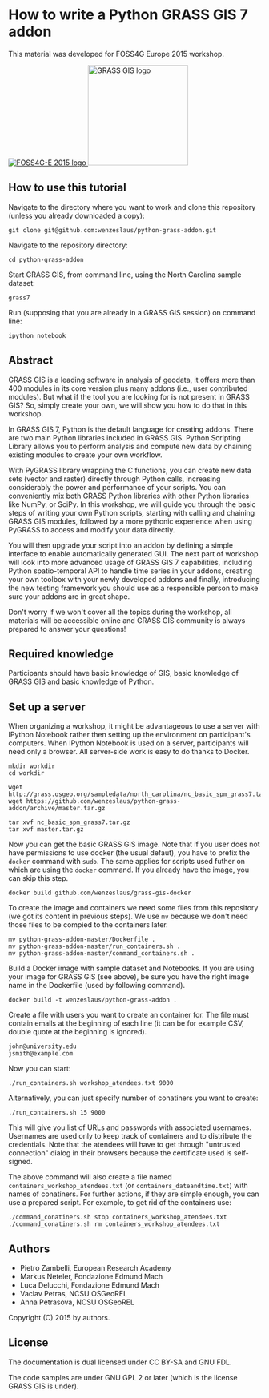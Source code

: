 # How to write a Python GRASS GIS 7 addon

This material was developed for FOSS4G Europe 2015 workshop.

<a href='http://europe.foss4g.org/2015/' target='_blank'>
 <img src="http://europe.foss4g.org/2015/assets/img/logo-200x200.png" alt="FOSS4G-E 2015 logo" />
</a>
<a href='http://grass.osgeo.org' target='_blank'>
 <img src="http://grass.osgeo.org/uploads/images/logo/grasslogo_big.gif" width=200 alt="GRASS GIS logo" />
</a>


## How to use this tutorial

Navigate to the directory where you want to work and clone this
repository (unless you already downloaded a copy):

    git clone git@github.com:wenzeslaus/python-grass-addon.git

Navigate to the repository directory:

    cd python-grass-addon

Start GRASS GIS, from command line, using the North Carolina sample dataset:

    grass7

Run (supposing that you are already in a GRASS GIS session) on command line:

    ipython notebook


## Abstract

GRASS GIS is a leading software in analysis of geodata, it offers more than 400 modules in its core version plus many addons (i.e., user contributed modules). But what if the tool you are looking for is not present in GRASS GIS? So, simply create your own, we will show you how to do that in this workshop.

In GRASS GIS 7, Python is the default language for creating addons. There are two main Python libraries included in GRASS GIS. Python Scripting Library allows you to perform analysis and compute new data by chaining existing modules to create your own workflow.

With PyGRASS library wrapping the C functions, you can create new data sets (vector and raster) directly through Python calls, increasing considerably the power and performance of your scripts. You can conveniently mix both GRASS Python libraries with other Python libraries like NumPy, or SciPy. In this workshop, we will guide you through the basic steps of writing your own Python scripts, starting with calling and chaining GRASS GIS modules, followed by a more pythonic experience when using PyGRASS to access and modify your data directly.

You will then upgrade your script into an addon by defining a simple interface to enable automatically generated GUI. The next part of workshop will look into more advanced usage of GRASS GIS 7 capabilities, including Python spatio-temporal API to handle time series in your addons, creating your own toolbox with your newly developed addons and finally, introducing the new testing framework you should use as a responsible person to make sure your addons are in great shape.

Don't worry if we won't cover all the topics during the workshop, all materials will be accessible online and GRASS GIS community is always prepared to answer your questions!


## Required knowledge

Participants should have basic knowledge of GIS, basic knowledge of GRASS GIS and basic knowledge of Python.


## Set up a server

When organizing a workshop, it might be advantageous to use a server with IPython Notebook
rather then setting up the environment on participant's computers. When IPython Notebook
is used on a server, participants will need only a browser. All server-side work is easy
to do thanks to Docker.

    mkdir workdir
    cd workdir

    wget http://grass.osgeo.org/sampledata/north_carolina/nc_basic_spm_grass7.tar.gz
    wget https://github.com/wenzeslaus/python-grass-addon/archive/master.tar.gz

    tar xvf nc_basic_spm_grass7.tar.gz
    tar xvf master.tar.gz

Now you can get the basic GRASS GIS image. Note that if you user does not have permissions
to use docker (the usual defaut), you have to prefix the `docker` command with `sudo`. The same applies for scripts used futher on which are using the `docker` command. If you already have the image, you can skip this step.

    docker build github.com/wenzeslaus/grass-gis-docker

To create the image and containers we need some files from this repository (we got its content in previous steps). We use `mv` because we don't need those files to be compied to the containers later.

    mv python-grass-addon-master/Dockerfile .
    mv python-grass-addon-master/run_containers.sh .
    mv python-grass-addon-master/command_containers.sh .

Build a Docker image with sample dataset and Notebooks. If you are using your image for GRASS GIS (see above), be sure you have the right image name in the Dockerfile (used by following command).

    docker build -t wenzeslaus/python-grass-addon .

Create a file with users you want to create an container for. The file must contain
emails at the beginning of each line (it can be for example CSV, double quote at the beginning
is ignored).

    john@university.edu
    jsmith@example.com

Now you can start:

    ./run_containers.sh workshop_atendees.txt 9000

Alternatively, you can just specify number of conatiners you want to create:

    ./run_containers.sh 15 9000

This will give you list of URLs and passwords with associated usernames. Usernames are
used only to keep track of containers and to distribute the credentials. Note that
the atendees will have to get through "untrusted connection" dialog in their browsers
because the certificate used is self-signed.

The above command will also create a file named `containers_workshop_atendees.txt`
(or `containers_dateandtime.txt`) with names of conatiners.
For further actions, if they are simple enough,
you can use a prepared script. For example, to get rid of the containers use:

    ./command_conatiners.sh stop containers_workshop_atendees.txt
    ./command_conatiners.sh rm containers_workshop_atendees.txt


## Authors

* Pietro Zambelli, European Research Academy
* Markus Neteler, Fondazione Edmund Mach
* Luca Delucchi, Fondazione Edmund Mach
* Vaclav Petras, NCSU OSGeoREL
* Anna Petrasova, NCSU OSGeoREL

Copyright (C) 2015 by authors.


## License

The documentation is dual licensed under CC BY-SA and GNU FDL.

The code samples are under GNU GPL 2 or later
(which is the license GRASS GIS is under).
